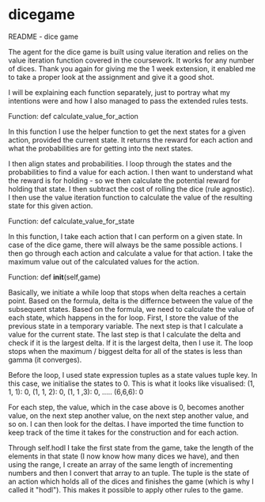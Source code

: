 # dicegame
README -  dice game


The agent for the dice game is built using value iteration and relies on the value iteration function covered in the coursework. It works for any number of dices. Thank you again for giving me the 1 week extension, it enabled me to take a proper look at the assignment and give it a good shot.

I will be explaining each function separately, just to portray what my intentions were and how I also managed to pass the extended rules tests.

Function: def calculate_value_for_action

In this function I use the helper function to get the next states for a given action, provided the current state. It returns the reward for each action and what the probabilities are for getting into the next states.

I then align states and probabilities. I loop through the states and the probabilities to find a value for each action. I then want to understand what the reward is for holding - so we then calculate the potential reward for holding that state. I then subtract the cost of rolling the dice (rule agnostic). I then use the value iteration function to calculate the value of the resulting state for this given action. 


Function: def calculate_value_for_state

In this function, I take each action that I can perform on a given state. In case of the dice game, there will always be the same possible actions. I then go through each action and calculate a value for that action. I take the maximum value out of the calculated values for the action.


Function: def __init__(self,game)

Basically, we initiate a while loop that stops when delta reaches a certain point. Based on the formula, delta is the differnce between the value of the subsequent states. Based on the formula, we need to calculate the value of each state, which happens in the for loop. First, I store the value of the previous state in a temporary variable. The next step is that I calculate a value for the current state. The last step is that I calculate the delta and check if it is the largest delta. If it is the largest delta, then I use it. The loop stops when the maximum / biggest delta for all of the states is less than gamma (it converges).

Before the loop, I used state expression tuples as a state values tuple key. In this case, we initialise the states to 0. This is what it looks like visualised:
             (1, 1, 1): 0,
             (1, 1, 2): 0,
             (1, 1 ,3): 0,
             .....
            (6,6,6): 0

For each step, the value, which in the case above is 0, becomes another value, on the next step another value, on the next step another value, and so on. I can then look for the deltas. I have imported the time function to keep track of the time it takes for the construction and for each action. 

Through self.hodl I take the first state from the game, take the length of the elements in that state (I now know how many dices we have), and then using the range, I create an array of the same length of incrementing numbers and then I convert that array to an tuple. The tuple is the state of an action which holds all of the dices and finishes the game (which is why I called it "hodl"). This makes it possible to apply other rules to the game. 


         
